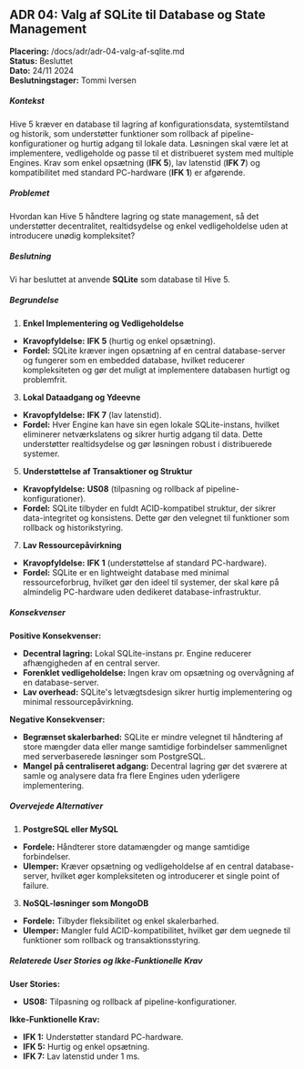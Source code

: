 ADR 04: Valg af SQLite til Database og State Management
-------------------------------------------------------

**Placering:** /docs/adr/adr-04-valg-af-sqlite.md\
**Status:** Besluttet\
**Dato:** 24/11 2024\
**Beslutningstager:** Tommi Iversen

##### Kontekst

Hive 5 kræver en database til lagring af konfigurationsdata, systemtilstand og historik, som understøtter funktioner som rollback af pipeline-konfigurationer og hurtig adgang til lokale data. Løsningen skal være let at implementere, vedligeholde og passe til et distribueret system med multiple Engines. Krav som enkel opsætning (**IFK 5**), lav latenstid (**IFK 7**) og kompatibilitet med standard PC-hardware (**IFK 1**) er afgørende.

##### Problemet

Hvordan kan Hive 5 håndtere lagring og state management, så det understøtter decentralitet, realtidsydelse og enkel vedligeholdelse uden at introducere unødig kompleksitet?

##### Beslutning

Vi har besluttet at anvende **SQLite** som database til Hive 5.

##### Begrundelse

1.  **Enkel Implementering og Vedligeholdelse**

-   **Kravopfyldelse:** **IFK 5** (hurtig og enkel opsætning).
-   **Fordel:** SQLite kræver ingen opsætning af en central database-server og fungerer som en embedded database, hvilket reducerer kompleksiteten og gør det muligt at implementere databasen hurtigt og problemfrit.

3.  **Lokal Dataadgang og Ydeevne**

-   **Kravopfyldelse:** **IFK 7** (lav latenstid).
-   **Fordel:** Hver Engine kan have sin egen lokale SQLite-instans, hvilket eliminerer netværkslatens og sikrer hurtig adgang til data. Dette understøtter realtidsydelse og gør løsningen robust i distribuerede systemer.

5.  **Understøttelse af Transaktioner og Struktur**

-   **Kravopfyldelse:** **US08** (tilpasning og rollback af pipeline-konfigurationer).
-   **Fordel:** SQLite tilbyder en fuldt ACID-kompatibel struktur, der sikrer data-integritet og konsistens. Dette gør den velegnet til funktioner som rollback og historikstyring.

7.  **Lav Ressourcepåvirkning**

-   **Kravopfyldelse:** **IFK 1** (understøttelse af standard PC-hardware).
-   **Fordel:** SQLite er en lightweight database med minimal ressourceforbrug, hvilket gør den ideel til systemer, der skal køre på almindelig PC-hardware uden dedikeret database-infrastruktur.

##### Konsekvenser

**Positive Konsekvenser:**

-   **Decentral lagring:** Lokal SQLite-instans pr. Engine reducerer afhængigheden af en central server.
-   **Forenklet vedligeholdelse:** Ingen krav om opsætning og overvågning af en database-server.
-   **Lav overhead:** SQLite's letvægtsdesign sikrer hurtig implementering og minimal ressourcepåvirkning.

**Negative Konsekvenser:**

-   **Begrænset skalerbarhed:** SQLite er mindre velegnet til håndtering af store mængder data eller mange samtidige forbindelser sammenlignet med serverbaserede løsninger som PostgreSQL.
-   **Mangel på centraliseret adgang:** Decentral lagring gør det sværere at samle og analysere data fra flere Engines uden yderligere implementering.

##### Overvejede Alternativer

1.  **PostgreSQL eller MySQL**

-   **Fordele:** Håndterer store datamængder og mange samtidige forbindelser.
-   **Ulemper:** Kræver opsætning og vedligeholdelse af en central database-server, hvilket øger kompleksiteten og introducerer et single point of failure.

3.  **NoSQL-løsninger som MongoDB**

-   **Fordele:** Tilbyder fleksibilitet og enkel skalerbarhed.
-   **Ulemper:** Mangler fuld ACID-kompatibilitet, hvilket gør dem uegnede til funktioner som rollback og transaktionsstyring.

##### Relaterede User Stories og Ikke-Funktionelle Krav

**User Stories:**

-   **US08:** Tilpasning og rollback af pipeline-konfigurationer.

**Ikke-Funktionelle Krav:**

-   **IFK 1:** Understøtter standard PC-hardware.
-   **IFK 5:** Hurtig og enkel opsætning.
-   **IFK 7:** Lav latenstid under 1 ms.

